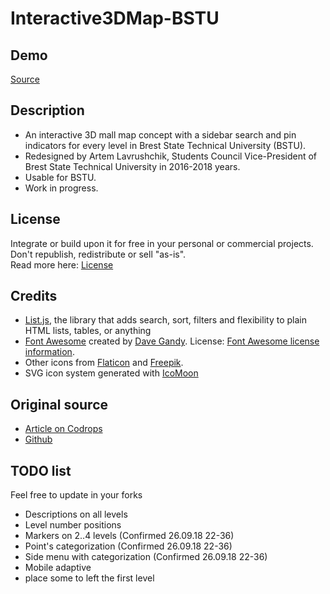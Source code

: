 # Interactive3DMap-BSTU

## Demo
[Source](lwwwr.github.io)

## Description
- An interactive 3D mall map concept with a sidebar search and pin indicators for every level in Brest State Technical University (BSTU).
- Redesigned by Artem Lavrushchik, Students Council Vice-President of Brest State Technical University in 2016-2018 years.
- Usable for BSTU.
- Work in progress.

## License
Integrate or build upon it for free in your personal or commercial projects. Don't republish, redistribute or sell "as-is".  
Read more here: [License](http://tympanus.net/codrops/licensing/)

## Credits
- [List.js](http://www.listjs.com/), the library that adds search, sort, filters and flexibility to plain HTML lists, tables, or anything
- [Font Awesome](https://fortawesome.github.io/Font-Awesome/) created by [Dave Gandy](https://twitter.com/davegandy). License: [Font Awesome license information](http://fontawesome.io/license).
- Other icons from [Flaticon](http://www.flaticon.com/) and [Freepik](http://www.freepik.com/).
- SVG icon system generated with [IcoMoon](https://icomoon.io/app)

## Original source

- [Article on Codrops](http://tympanus.net/codrops/?p=26692)
- [Github](https://github.com/codrops/Interactive3DMallMap/)

## TODO list
Feel free to update in your forks  
- Descriptions on all levels
- Level number positions
- Markers on 2..4 levels (Confirmed 26.09.18 22-36)
- Point's categorization (Confirmed 26.09.18 22-36)
- Side menu with categorization (Confirmed 26.09.18 22-36)
- Mobile adaptive
- place some to left the first level
